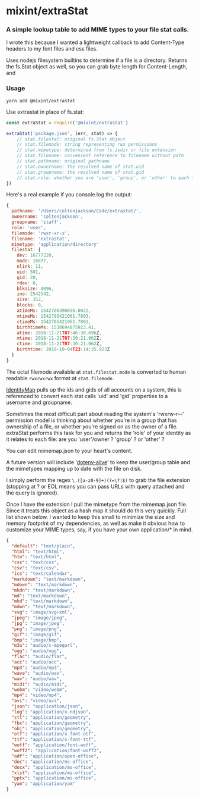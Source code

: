 # mixint/extraStat
### A simple lookup table to add MIME types to your file stat calls.

I wrote this because I wanted a lightweight callback to add Content-Type headers to my font files and css files.

Uses nodejs filesystem builtins to determine if a file is a directory. Returns the fs.Stat object as well, so you can grab byte length for Content-Length, and 

### Usage
`yarn add @mixint/extrastat`

Use extrastat in place of fs.stat:

```js
const extraStat = require('@mixint/extrastat')

extraStat('package.json', (err, stat) => {
    // stat.filestat: original fs.Stat object
    // stat.filemode: string representing rwx permissions
    // stat.mimetype: determined from fs.isdir or file extension
    // stat.filename: convenient reference to filename without path
    // stat.pathname: original pathname
    // stat.ownername: the resolved name of stat.uid
    // stat.groupname: the resolved name of stat.gid
    // stat.role: whether you are 'user', 'group', or 'other' to each file
})
```

Here's a real example if you console.log the output:
```js
{
  pathname: '/Users/coltenjackson/Code/extrastat/',
  ownername: 'coltenjackson',
  groupname: 'staff',
  role: 'user',
  filemode: 'rwxr-xr-x',
  filename: 'extrastat',
  mimetype: 'application/directory'
  filestat: {
    dev: 16777220,
    mode: 16877,
    nlink: 11,
    uid: 501,
    gid: 20,
    rdev: 0,
    blksize: 4096,
    ino: 2542542,
    size: 352,
    blocks: 0,
    atimeMs: 1542786390696.0022,
    mtimeMs: 1542785421061.7803,
    ctimeMs: 1542785421061.7803,
    birthtimeMs: 1538694875923.41,
    atime: 2018-11-21T07:46:30.696Z,
    mtime: 2018-11-21T07:30:21.062Z,
    ctime: 2018-11-21T07:30:21.062Z,
    birthtime: 2018-10-04T23:14:35.923Z
  }
}

```

The octal filemode available at `stat.filestat.mode` is converted to human readable `rwxrwxrwx` format at `stat.filemode`.

[IdentityMap](https://github.com/jazzyjackson/identifymap) pulls up the ids and gids of all accounts on a system, this is referenced to convert each stat calls 'uid' and 'gid' properties to a username and groupname.

Sometimes the most difficult part about reading the system's 'rwxrw-r--' permission model is thinking about whether you're in a group that has ownership of a file, or whether you're signed on as the owner of a file. extraStat performs this task for you and returns the 'role' of your identity as it relates to each file: are you 'user'/owner ? 'group' ? or 'other' ?

You can edit mimemap.json to your heart's content.

A future version will include '[dotenv-alive](https://github.com/jazzyjackson/dotenv-alive)' to keep the user/group table and the mimetypes mapping up to date with the file on disk.

I simply perform the regex `\.([a-z0-9]+)(?=\?|$)` to grab the file extension (stopping at ? or EOL means you can pass URLs with query attached and the query is ignored).

Once I have the extension I pull the mimetype from the mimemap.json file. Since it treats this object as a hash map it should do this very quickly. Full list shown below. I wanted to keep this small to minimize the size and memory footprint of my dependencies, as well as make it obvious how to customize your MIME types, say, if you have your own application/* in mind.

```json
{
  "default": "text/plain",
  "html": "text/html",
  "htm": "text/html",
  "css": "text/css",
  "csv": "text/csv",
  "ics": "text/calendar",
  "markdown": "text/markdown",
  "mdown": "text/markdown",
  "mkdn": "text/markdown",
  "md": "text/markdown",
  "mkd": "text/markdown",
  "mdwn": "text/markdown",
  "svg": "image/svg+xml",
  "jpeg": "image/jpeg",
  "jpg": "image/jpeg",
  "png": "image/png",
  "gif": "image/gif",
  "bmp": "image/bmp",
  "m3u": "audio/x-mpequrl",
  "ogg": "audio/ogg",
  "flac": "audio/flac",
  "acc": "audio/acc",
  "mp3": "audio/mp3",
  "wave": "audio/wav",
  "wav": "audio/wav",
  "midi": "audio/midi",
  "webm": "video/webm",
  "mp4": "video/mp4",
  "avi": "video/avi",
  "json": "application/json",
  "log": "application/x-ndjson",
  "stl": "application/geometry",
  "fbx": "application/geometry",
  "obj": "application/geometry",
  "otf": "application/x-font-otf",
  "ttf": "application/x-font-ttf",
  "woff": "application/font-woff",
  "woff2": "application/font-woff2",
  "odf": "application/open-office",
  "doc": "application/ms-office",
  "docx": "application/ms-office",
  "xlst": "application/ms-office",
  "pptx": "application/ms-office",
  "yam": "application/yam"
}
```
